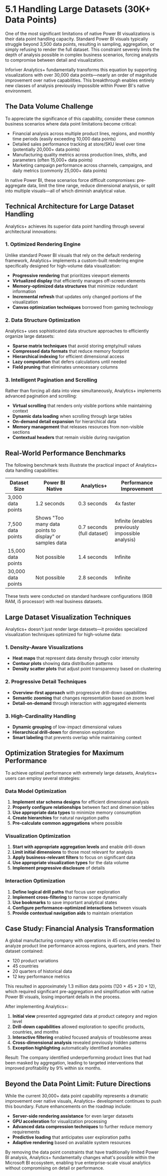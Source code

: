 # 5.1 Handling Large Datasets (30K+ Data Points)

One of the most significant limitations of native Power BI visualizations is their data point handling capacity. Standard Power BI visuals typically struggle beyond 3,500 data points, resulting in sampling, aggregation, or simply refusing to render the full dataset. This constraint severely limits the depth of analysis possible in complex business scenarios, forcing analysts to compromise between detail and visualization.

Inforiver Analytics+ fundamentally transforms this equation by supporting visualizations with over 30,000 data points—nearly an order of magnitude improvement over native capabilities. This breakthrough enables entirely new classes of analysis previously impossible within Power BI's native environment.

## The Data Volume Challenge

To appreciate the significance of this capability, consider these common business scenarios where data point limitations become critical:

- Financial analysis across multiple product lines, regions, and monthly time periods (easily exceeding 10,000 data points)
- Detailed sales performance tracking at store/SKU level over time (potentially 20,000+ data points)
- Manufacturing quality metrics across production lines, shifts, and parameters (often 15,000+ data points)
- Marketing campaign performance across channels, campaigns, and daily metrics (commonly 25,000+ data points)

In native Power BI, these scenarios force difficult compromises: pre-aggregate data, limit the time range, reduce dimensional analysis, or split into multiple visuals—all of which diminish analytical value.

## Technical Architecture for Large Dataset Handling

Analytics+ achieves its superior data point handling through several architectural innovations:

### 1. Optimized Rendering Engine

Unlike standard Power BI visuals that rely on the default rendering framework, Analytics+ implements a custom-built rendering engine specifically designed for high-volume data visualization:

- **Progressive rendering** that prioritizes viewport elements
- **Virtualized display** that efficiently manages off-screen elements
- **Memory-optimized data structures** that minimize redundant information
- **Incremental refresh** that updates only changed portions of the visualization
- **Canvas optimization techniques** borrowed from gaming technology

### 2. Data Structure Optimization

Analytics+ uses sophisticated data structure approaches to efficiently organize large datasets:

- **Sparse matrix techniques** that avoid storing empty/null values
- **Compressed data formats** that reduce memory footprint
- **Hierarchical indexing** for efficient dimensional access
- **Lazy computation** that defers calculations until needed
- **Field pruning** that eliminates unnecessary columns

### 3. Intelligent Pagination and Scrolling

Rather than forcing all data into view simultaneously, Analytics+ implements advanced pagination and scrolling:

- **Virtual scrolling** that renders only visible portions while maintaining context
- **Dynamic data loading** when scrolling through large tables
- **On-demand detail expansion** for hierarchical data
- **Memory management** that releases resources from non-visible sections
- **Contextual headers** that remain visible during navigation

## Real-World Performance Benchmarks

The following benchmark tests illustrate the practical impact of Analytics+ data handling capabilities:

| Dataset Size | Power BI Native | Analytics+ | Performance Improvement |
|--------------|----------------|------------|-------------------------|
| 3,000 data points | 1.2 seconds | 0.3 seconds | 4x faster |
| 7,500 data points | Shows "Too many data points to display" or samples data | 0.7 seconds (full dataset) | Infinite (enables previously impossible analysis) |
| 15,000 data points | Not possible | 1.4 seconds | Infinite |
| 30,000 data points | Not possible | 2.8 seconds | Infinite |

These tests were conducted on standard hardware configurations (8GB RAM, i5 processor) with real business datasets.

## Large Dataset Visualization Techniques

Analytics+ doesn't just render large datasets—it provides specialized visualization techniques optimized for high-volume data:

### 1. Density-Aware Visualizations

- **Heat maps** that represent data density through color intensity
- **Contour plots** showing data distribution patterns
- **Density scatter plots** that adjust point transparency based on clustering

### 2. Progressive Detail Techniques

- **Overview-first approach** with progressive drill-down capabilities
- **Semantic zooming** that changes representation based on zoom level
- **Detail-on-demand** through interaction with aggregated elements

### 3. High-Cardinality Handling

- **Dynamic grouping** of low-impact dimensional values
- **Hierarchical drill-down** for dimension exploration
- **Smart labeling** that prevents overlap while maintaining context

## Optimization Strategies for Maximum Performance

To achieve optimal performance with extremely large datasets, Analytics+ users can employ several strategies:

### Data Model Optimization

1. **Implement star schema designs** for efficient dimensional analysis
2. **Properly configure relationships** between fact and dimension tables
3. **Use appropriate data types** to minimize memory consumption
4. **Create hierarchies** for natural navigation paths
5. **Pre-calculate common aggregations** where possible

### Visualization Optimization

1. **Start with appropriate aggregation levels** and enable drill-down
2. **Limit initial dimensions** to those most relevant for analysis
3. **Apply business-relevant filters** to focus on significant data
4. **Use appropriate visualization types** for the data volume
5. **Implement progressive disclosure** of details

### Interaction Optimization

1. **Define logical drill paths** that focus user exploration
2. **Implement cross-filtering** to narrow scope dynamically
3. **Use bookmarks** to save important analytical states
4. **Configure performance-optimized interactions** between visuals
5. **Provide contextual navigation aids** to maintain orientation

## Case Study: Financial Analysis Transformation

A global manufacturing company with operations in 45 countries needed to analyze product line performance across regions, quarters, and years. Their dataset contained:

- 120 product variations
- 45 countries
- 20 quarters of historical data
- 12 key performance metrics

This resulted in approximately 1.3 million data points (120 × 45 × 20 × 12), which required significant pre-aggregation and simplification with native Power BI visuals, losing important details in the process.

After implementing Analytics+:

1. **Initial view** presented aggregated data at product category and region level
2. **Drill-down capabilities** allowed exploration to specific products, countries, and months
3. **Interactive filtering** enabled focused analysis of troublesome areas
4. **Cross-dimensional analysis** revealed previously hidden patterns
5. **Exception highlighting** automatically identified anomalies

Result: The company identified underperforming product lines that had been masked by aggregation, leading to targeted interventions that improved profitability by 9% within six months.

## Beyond the Data Point Limit: Future Directions

While the current 30,000+ data point capability represents a dramatic improvement over native visuals, Analytics+ development continues to push this boundary. Future enhancements on the roadmap include:

- **Server-side rendering assistance** for even larger datasets
- **GPU acceleration** for visualization processing
- **Advanced data compression techniques** to further reduce memory requirements
- **Predictive loading** that anticipates user exploration paths
- **Adaptive rendering** based on available system resources

By removing the data point constraints that have traditionally limited Power BI analysis, Analytics+ fundamentally changes what's possible within the Microsoft BI ecosystem, enabling true enterprise-scale visual analytics without compromising on detail or performance. 